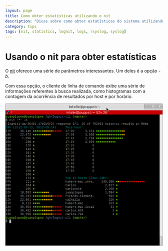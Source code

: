 ```yaml
---
layout: page
title: Como obter estatísticas utilizando o nit
description: "Dicas sobre como obter estatísticas do sistema utilizando o cliente de linha de comando (nit)"
category: tips
tags: [nit, statistics, lognit, logs, rsyslog, syslog]
---
```


# Usando o nit para obter estatísticas

O [nit](/nit) oferece uma série de parâmetros interessantes. Um deles é a opção *-b*.

Com essa opção, o cliente de linha de comando exibe uma série de informações referentes à busca realizada, como histogramas com a contagem da ocorrência de resultados por host e por horário.


![Estatísticas com o nit](/public/assets/stats_nit.png "Estatísticas com o nit")
